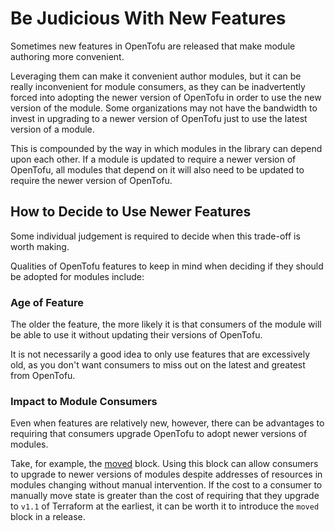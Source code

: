 # Be Judicious With New Features

Sometimes new features in OpenTofu are released that make module authoring more convenient.

Leveraging them can make it convenient author modules, but it can be really inconvenient for module consumers, as they can be inadvertently forced into adopting the newer version of OpenTofu in order to use the new version of the module. Some organizations may not have the bandwidth to invest in upgrading to a newer version of OpenTofu just to use the latest version of a module.

This is compounded by the way in which modules in the library can depend upon each other. If a module is updated to require a newer version of OpenTofu, all modules that depend on it will also need to be updated to require the newer version of OpenTofu.

## How to Decide to Use Newer Features

Some individual judgement is required to decide when this trade-off is worth making.

Qualities of OpenTofu features to keep in mind when deciding if they should be adopted for modules include:

### Age of Feature

The older the feature, the more likely it is that consumers of the module will be able to use it without updating their versions of OpenTofu.

It is not necessarily a good idea to only use features that are excessively old, as you don't want consumers to miss out on the latest and greatest from OpenTofu.

### Impact to Module Consumers

Even when features are relatively new, however, there can be advantages to requiring that consumers upgrade OpenTofu to adopt newer versions of modules.

Take, for example, the [moved](https://opentofu.org/docs/v1.6/language/modules/develop/refactoring/#moved-block-syntax) block. Using this block can allow consumers to upgrade to newer versions of modules despite addresses of resources in modules changing without manual intervention. If the cost to a consumer to manually move state is greater than the cost of requiring that they upgrade to `v1.1` of Terraform at the earliest, it can be worth it to introduce the `moved` block in a release.

